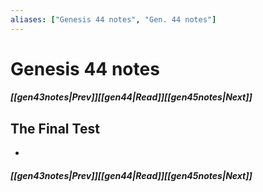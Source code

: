 ```yaml
---
aliases: ["Genesis 44 notes", "Gen. 44 notes"]
---
```

# Genesis 44 notes
##### <span class=arrow-left></span>[[gen43notes|Prev]]<span class=navigation-separator></span>[[gen44|Read]]<span class=navigation-separator></span>[[gen45notes|Next]]<span class=arrow-right></span>
## The Final Test
- 
##### <span class=arrow-left></span>[[gen43notes|Prev]]<span class=navigation-separator></span>[[gen44|Read]]<span class=navigation-separator></span>[[gen45notes|Next]]<span class=arrow-right></span>